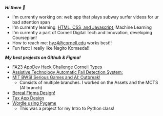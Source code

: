 ***Hi there 👋***

- I'm currently working on: web app that plays subway surfer videos for ur bad attention span
- I'm currently learning: [HTML, CSS, and Javascript](https://github.com/plumshum/javascript-amazon-project-main/tree/main), Machine Learning
- I'm currently a part of Cornell Digital Tech and Innovation, developing Courseplan!
- How to reach me: hyz4@cornell.edu works best!!
- Fun fact: I really like Nagito Komaeda!!

***My best projects on Github & Figma!***
- [FA23 AppDev Hack Challenge Cornell Types](https://github.com/maxslarsson/cornell-types-frontend)
- [Assistive Technology Automatic Fall Detection System:](https://github.com/Assistive-Technology-Create-Team/plumshum.github.io)
- [MIT BWSI Serious Games and AI: Outbreak!](https://github.com/Czedros/SGAI-Uly-1)
  -   Consists of multiple branches. I worked on the Assets and the MCTS (AI branch)
- [Bereal Figma Design!](https://www.figma.com/proto/1NgrHknY7yuJuxf3dRgOT5/BeReal?type=design&node-id=46-614&t=U4nJa4j95w6oOubX-1&scaling=scale-down&page-id=46%3A613&starting-point-node-id=46%3A614&mode=design)
- [Tax App Design](https://www.figma.com/proto/kGE9vBnNJ3jdysDkjUg55f/Tax-App?type=design&node-id=36-2&t=0Uw7xlPo6GWSwZgG-1&scaling=scale-down&page-id=0%3A1&starting-point-node-id=36%3A2&show-proto-sidebar=1&mode=design)
- [Wordle using Pygame](https://github.com/plumshum/wordle-hannah)
  - This was a project for my Intro to Python class!
